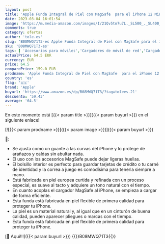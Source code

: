 ```yaml
---
layout: post
title: 'Apple Funda Integral de Piel con MagSafe  para el iPhone 12 Mini  - Azul báltico'
date: 2023-03-04 16:01:54
image: 'https://m.media-amazon.com/images/I/21Qv5tn7u7L._SL500_._SL400_.jpg'
comments: true
category: ofertas
author: 'tole.es'
slug: 'B08MWQ71T3-es Apple Funda Integral de Piel con MagSafe para el iPhone 12...'
sku: 'B08MWQ71T3-es'
tags: [ 'Accesorios para móviles','Cargadores de móvil de red','Cargadores para móviles','Comunicación móvil y accesorios','Electrónica','apple','iphone','🇪🇸', ]
actualPrice: 64.5 EUR
currency: EUR
price: 64.5
comparePrice: 159.0 EUR
prodname: 'Apple Funda Integral de Piel con MagSafe  para el iPhone 12 Mini  - Azul báltico'
country: 'es'
flag: '🇪🇸'
brand: 'Apple'
buyurl: 'https://www.amazon.es/dp/B08MWQ71T3/?tag=tolees-21'
descuento: '59.43'
average: '64.5'
---
```


En este momento está [{{< param title >}}]({{< param buyurl >}}) en el siguiente enlace!

[![{{< param prodname >}}]({{< param image >}})]({{< param buyurl >}})

🔎:

- Se ajusta como un guante a las curvas del iPhone y lo protege de arañazos y caídas sin abultar nada.
- El uso con los accesorios MagSafe puede dejar ligeras huellas.
- El bolsillo interior es perfecto para guardar tarjetas de crédito o tu carné de identidad y la correa a juego es comodísima para tenerla siempre a mano.
- Está fabricada en piel europea curtida y refinada con un proceso especial, es suave al tacto y adquiere un tono natural con el tiempo.
- En cuanto acoplas el cargador MagSafe al iPhone, se empieza a cargar de forma eficiente.
- Esta funda está fabricada en piel flexible de primera calidad para proteger tu iPhone.
- La piel es un material natural y, al igual que en un cinturón de buena calidad, pueden aparecer pliegues o marcas con el tiempo.
- Esta funda está fabricada en piel flexible de primera calidad para proteger tu iPhone.

[🛒 Aquí!!!]({{< param buyurl >}})
{{<world>}}B08MWQ71T3{{</world>}}
